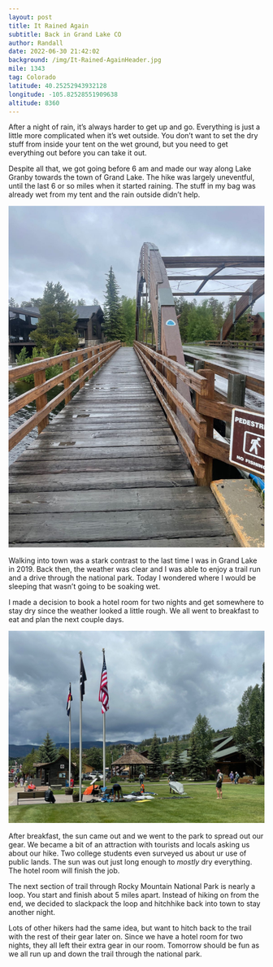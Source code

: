 ```yaml
---
layout: post
title: It Rained Again
subtitle: Back in Grand Lake CO
author: Randall
date: 2022-06-30 21:42:02
background: /img/It-Rained-AgainHeader.jpg
mile: 1343
tag: Colorado
latitude: 40.25252943932128
longitude: -105.82528551909638
altitude: 8360
---
```

After a night of rain, it’s always harder to get up and go. Everything is just a little more complicated when it’s wet outside. You don’t want to set the dry stuff from inside your tent on the wet ground, but you need to get everything out before you can take it out.

Despite all that, we got going before 6 am and made our way along Lake Granby towards the town of Grand Lake. The hike was largely uneventful, until the last 6 or so miles when it started raining. The stuff in my bag was already wet from my tent and the rain outside didn’t help.

<img src="/img/It Rained Again0.jpg" class="img-fluid">

Walking into town was a stark contrast to the last time I was in Grand Lake in 2019. Back then, the weather was clear and I was able to enjoy a trail run and a drive through the national park. Today I wondered where I would be sleeping that wasn’t going to be soaking wet.

I made a decision to book a hotel room for two nights and get somewhere to stay dry since the weather looked a little rough. We all went to breakfast to eat and plan the next couple days.

<img src="/img/It Rained Again1.jpg" class="img-fluid">

After breakfast, the sun came out and we went to the park to spread out our gear. We became a bit of an attraction with tourists and locals asking us about our hike. Two college students even surveyed us about ur use of public lands. The sun was out just long enough to *mostly* dry everything. The hotel room will finish the job.

The next section of trail through Rocky Mountain National Park is nearly a loop. You start and finish about 5 miles apart. Instead of hiking on from the end, we decided to slackpack the loop and hitchhike back into town to stay another night. 

Lots of other hikers had the same idea, but want to hitch back to the trail with the rest of their gear later on. Since we have a hotel room for two nights, they all left their extra gear in our room. Tomorrow should be fun as we all run up and down the trail through the national park.
